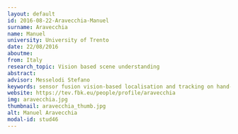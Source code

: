 ```yaml
---
layout: default 
id: 2016-08-22-Aravecchia-Manuel
surname: Aravecchia
name: Manuel
university: University of Trento
date: 22/08/2016
aboutme: 
from: Italy
research_topic: Vision based scene understanding
abstract: 
advisor: Messelodi Stefano
keywords: sensor fusion vision-based localisation and tracking on hand-held devices
website: https://tev.fbk.eu/people/profile/aravecchia
img: aravecchia.jpg
thumbnail: aravecchia_thumb.jpg
alt: Manuel Aravecchia
modal-id: stud46
---
```

